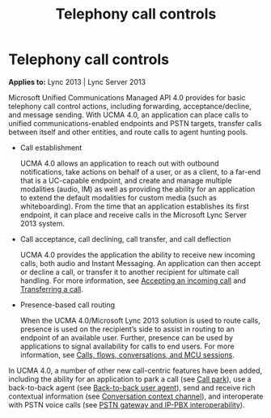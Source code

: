 ﻿---
title: Telephony call controls
TOCTitle: Telephony call controls
ms:assetid: 692373af-0f58-4dc9-8f60-da4557106ae5
ms:mtpsurl: https://msdn.microsoft.com/library/Dn465956(v=office.15)
ms:contentKeyID: 57102447
ms.date: 07/25/2014
mtps_version: v=office.15
---

# Telephony call controls


**Applies to:** Lync 2013 | Lync Server 2013

Microsoft Unified Communications Managed API 4.0 provides for basic telephony call control actions, including forwarding, acceptance/decline, and message sending. With UCMA 4.0, an application can place calls to unified communications-enabled endpoints and PSTN targets, transfer calls between itself and other entities, and route calls to agent hunting pools.

  - Call establishment
    
    UCMA 4.0 allows an application to reach out with outbound notifications, take actions on behalf of a user, or as a client, to a far-end that is a UC-capable endpoint, and create and manage multiple modalities (audio, IM) as well as providing the ability for an application to extend the default modalities for custom media (such as whiteboarding). From the time that an application establishes its first endpoint, it can place and receive calls in the Microsoft Lync Server 2013 system.

  - Call acceptance, call declining, call transfer, and call deflection
    
    UCMA 4.0 provides the application the ability to receive new incoming calls, both audio and Instant Messaging. An application can then accept or decline a call, or transfer it to another recipient for ultimate call handling. For more information, see [Accepting an incoming call](accepting-an-incoming-call.md) and [Transferring a call](transferring-a-call.md).

  - Presence-based call routing
    
    When the UCMA 4.0/Microsoft Lync 2013 solution is used to route calls, presence is used on the recipient’s side to assist in routing to an endpoint of an available user. Further, presence can be used by applications to signal availability for calls to end users. For more information, see [Calls, flows, conversations, and MCU sessions](calls-flows-conversations-and-mcu-sessions.md).

In UCMA 4.0, a number of other new call-centric features have been added, including the ability for an application to park a call (see [Call park](call-park.md)), use a back-to-back agent (see [Back-to-back user agent](back-to-back-user-agent.md)), send and receive rich contextual information (see [Conversation context channel](conversation-context-channel.md)), and interoperate with PSTN voice calls (see [PSTN gateway and IP-PBX interoperability](pstn-gateway-and-ip-pbx-interoperability.md)).

